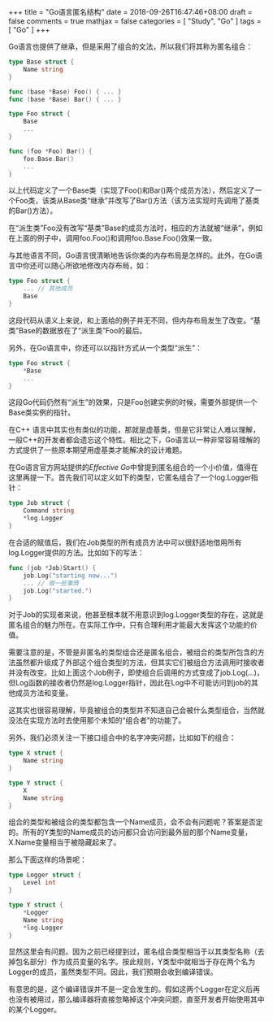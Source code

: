+++
title = "Go语言匿名结构"
date = 2018-09-26T16:47:46+08:00
draft = false
comments = true
mathjax = false
categories = [ "Study", "Go" ]
tags = [ "Go" ]
+++

Go语言也提供了继承，但是采用了组合的文法，所以我们将其称为匿名组合：

```go
type Base struct {
    Name string
}

func (base *Base) Foo() { ... }
func (base *Base) Bar() { ... }

type Foo struct {
    Base
    ...
}

func (foo *Foo) Bar() {
    foo.Base.Bar()
    ...
}
```

以上代码定义了一个Base类（实现了Foo()和Bar()两个成员方法），然后定义了一个Foo类，该类从Base类“继承”并改写了Bar()方法（该方法实现时先调用了基类的Bar()方法）。

在“派生类”Foo没有改写“基类”Base的成员方法时，相应的方法就被“继承”，例如在上面的例子中，调用foo.Foo()和调用foo.Base.Foo()效果一致。
<!--more-->

与其他语言不同，Go语言很清晰地告诉你类的内存布局是怎样的。此外，在Go语言中你还可以随心所欲地修改内存布局，如：

```go
type Foo struct {
    ... // 其他成员
    Base
}
```

这段代码从语义上来说，和上面给的例子并无不同，但内存布局发生了改变。“基类”Base的数据放在了“派生类”Foo的最后。

另外，在Go语言中，你还可以以指针方式从一个类型“派生”：

```go
type Foo struct {
    *Base
    ...
}
```

这段Go代码仍然有“派生”的效果，只是Foo创建实例的时候，需要外部提供一个Base类实例的指针。

在C++ 语言中其实也有类似的功能，那就是虚基类，但是它非常让人难以理解，一般C++的开发者都会遗忘这个特性。相比之下，Go语言以一种非常容易理解的方式提供了一些原本期望用虚基类才能解决的设计难题。

在Go语言官方网站提供的*Effective Go*中曾提到匿名组合的一个小价值，值得在这里再提一下。首先我们可以定义如下的类型，它匿名组合了一个log.Logger指针：

```go
type Job struct {
    Command string
    *log.Logger
}
```

在合适的赋值后，我们在Job类型的所有成员方法中可以很舒适地借用所有log.Logger提供的方法。比如如下的写法：

```go
func (job *Job)Start() {
    job.Log("starting now...")
    ... // 做一些事情
    job.Log("started.")
}
```

对于Job的实现者来说，他甚至根本就不用意识到log.Logger类型的存在，这就是匿名组合的魅力所在。在实际工作中，只有合理利用才能最大发挥这个功能的价值。

需要注意的是，不管是非匿名的类型组合还是匿名组合，被组合的类型所包含的方法虽然都升级成了外部这个组合类型的方法，但其实它们被组合方法调用时接收者并没有改变。比如上面这个Job例子，即使组合后调用的方式变成了job.Log(...)，但Log函数的接收者仍然是log.Logger指针，因此在Log中不可能访问到job的其他成员方法和变量。

这其实也很容易理解，毕竟被组合的类型并不知道自己会被什么类型组合，当然就没法在实现方法时去使用那个未知的“组合者”的功能了。

另外，我们必须关注一下接口组合中的名字冲突问题，比如如下的组合：

```go
type X struct {
    Name string
}

type Y struct {
    X
    Name string
}
```

组合的类型和被组合的类型都包含一个Name成员，会不会有问题呢？答案是否定的。所有的Y类型的Name成员的访问都只会访问到最外层的那个Name变量，X.Name变量相当于被隐藏起来了。

那么下面这样的场景呢：

```go
type Logger struct {
    Level int
}

type Y struct {
    *Logger
    Name string
    *log.Logger
}
```

显然这里会有问题。因为之前已经提到过，匿名组合类型相当于以其类型名称（去掉包名部分）作为成员变量的名字。按此规则，Y类型中就相当于存在两个名为Logger的成员，虽然类型不同。因此，我们预期会收到编译错误。

有意思的是，这个编译错误并不是一定会发生的。假如这两个Logger在定义后再也没有被用过，那么编译器将直接忽略掉这个冲突问题，直至开发者开始使用其中的某个Logger。
